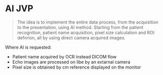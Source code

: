 # AI JVP
>The idea is to implement the entire data process, from the acquisition to the presentation, using AI method.
Starting from the patient recognition, patient name acquisition, pixel size calculation and ROI defnrion,
all by using direct camera acquired images.

Where AI is requested:
- Patient name acquired by OCR instead DICOM flow
- Echo images are processed on libe by an extarnal camera
- Pixel size is obtained by cm reference displayed on the monitor
